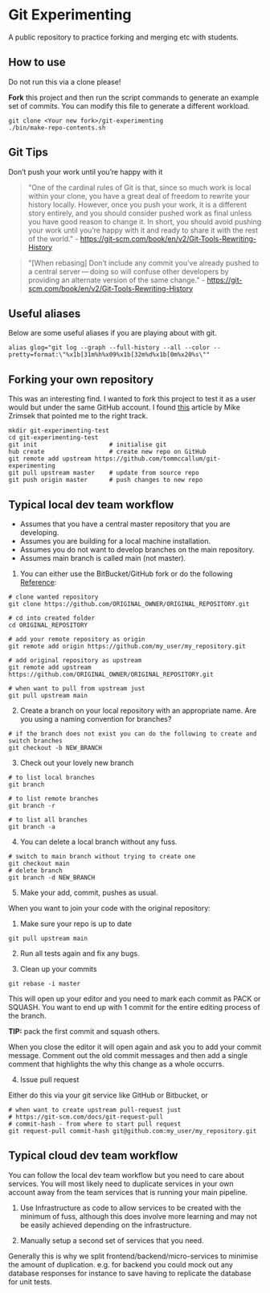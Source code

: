 # Git Experimenting

A public repository to practice forking and merging etc with students.

## How to use

Do not run this via a clone please!

**Fork** this project and then run the script commands to generate an example set of commits. You can modify this file to generate a different workload.

```
git clone <Your new fork>/git-experimenting
./bin/make-repo-contents.sh
```


## Git Tips

Don’t push your work until you’re happy with it

> "One of the cardinal rules of Git is that, since so much work is local within your clone, you have a great deal of freedom to rewrite your history locally. However, once you push your work, it is a different story entirely, and you should consider pushed work as final unless you have good reason to change it. In short, you should avoid pushing your work until you’re happy with it and ready to share it with the rest of the world." - https://git-scm.com/book/en/v2/Git-Tools-Rewriting-History

> "[When rebasing] Don’t include any commit you’ve already pushed to a central server — doing so will confuse other developers by providing an alternate version of the same change." - https://git-scm.com/book/en/v2/Git-Tools-Rewriting-History

## Useful aliases

Below are some useful aliases if you are playing about with git.

```
alias glog="git log --graph --full-history --all --color --pretty=format:\"%x1b[31m%h%x09%x1b[32m%d%x1b[0m%x20%s\""
```

## Forking your own repository

This was an interesting find.  I wanted to fork this project to test it as a user would but under the same GitHub account.  I found [this](https://medium.com/@mikezrimsek/fork-your-own-github-repository-19ad4582b50a) article by Mike Zrimsek that pointed me to the right track.

```
mkdir git-experimenting-test
cd git-experimenting-test
git init                    # initialise git 
hub create                  # create new repo on GitHub
git remote add upstream https://github.com/tommccallum/git-experimenting
git pull upstream master    # update from source repo
git push origin master      # push changes to new repo
```

## Typical local dev team workflow

* Assumes that you have a central master repository that you are developing.
* Assumes you are building for a local machine installation.
* Assumes you do not want to develop branches on the main repository.
* Assumes main branch is called main (not master).
 
1. You can either use the BitBucket/GitHub fork or do the following [Reference](https://stackoverflow.com/questions/4728432/git-forking-without-github):

```
# clone wanted repository
git clone https://github.com/ORIGINAL_OWNER/ORIGINAL_REPOSITORY.git

# cd into created folder
cd ORIGINAL_REPOSITORY

# add your remote repository as origin
git remote add origin https://github.com/my_user/my_repository.git

# add original repository as upstream
git remote add upstream https://github.com/ORIGINAL_OWNER/ORIGINAL_REPOSITORY.git

# when want to pull from upstream just
git pull upstream main

```

2. Create a branch on your local repository with an appropriate name.  Are you using a naming convention for branches?

```
# if the branch does not exist you can do the following to create and switch branches
git checkout -b NEW_BRANCH
```

3. Check out your lovely new branch

```
# to list local branches
git branch 

# to list remote branches
git branch -r

# to list all branches 
git branch -a
```

4. You can delete a local branch without any fuss.

```
# switch to main branch without trying to create one
git checkout main
# delete branch
git branch -d NEW_BRANCH
```

5. Make your add, commit, pushes as usual.

When you want to join your code with the original repository:

1. Make sure your repo is up to date

```
git pull upstream main
```

2. Run all tests again and fix any bugs.


3. Clean up your commits

```
git rebase -i master
```

This will open up your editor and you need to mark each commit as PACK or SQUASH.  You want to end up with 1 commit for the entire editing process of the branch.

**TIP:** pack the first commit and squash others.

When you close the editor it will open again and ask you to add your commit message.  Comment out the old commit messages and then add a single comment that highlights the why this change as a whole occurrs.

4. Issue pull request

Either do this via your git service like GitHub or Bitbucket, or

```
# when want to create upstream pull-request just
# https://git-scm.com/docs/git-request-pull
# commit-hash - from where to start pull request
git request-pull commit-hash git@github.com:my_user/my_repository.git
```

## Typical cloud dev team workflow

You can follow the local dev team workflow but you need to care about services.  You will most likely need to duplicate services in your own account away from the team services that is running your main pipeline.

1. Use Infrastructure as code to allow services to be created with the minimum of fuss, although this does involve more learning and may not be easily achieved depending on the infrastructure.

2. Manually setup a second set of services that you need.

Generally this is why we split frontend/backend/micro-services to minimise the amount of duplication.  e.g. for backend you could mock out any database responses for instance to save having to replicate the database for unit tests.